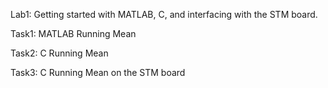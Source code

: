 Lab1:
Getting started with MATLAB, C, and interfacing with the STM board.

Task1: MATLAB Running Mean

Task2: C Running Mean

Task3: C Running Mean on the STM board

